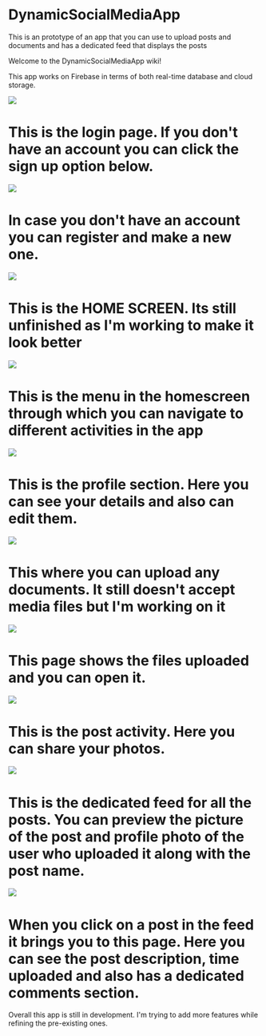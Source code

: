 # DynamicSocialMediaApp
This is an prototype of an app that you can use to upload posts and documents and has a dedicated feed that displays the posts

Welcome to the DynamicSocialMediaApp wiki!

This app works on Firebase in terms of both real-time database and cloud storage.

![](pics/Capture.PNG)

This is the login page. If you don't have an account you can click the sign up option below.
================================================================================================================================
![](pics/11.PNG)

In case you don't have an account you can register and make a new one.
================================================================================================================================
![](pics/1.PNG)

This is the HOME SCREEN. Its still unfinished as I'm working to make it look better
================================================================================================================================
![](pics/2.PNG)

This is the menu in the homescreen through which you can navigate to different activities in the app
================================================================================================================================
![](pics/3.PNG)

This is the profile section. Here you can see your details and also can edit them.
================================================================================================================================
![](pics/5.PNG)

This where you can upload any documents. It still doesn't accept media files but I'm working on it
================================================================================================================================
![](pics/6.PNG)

This page shows the files uploaded and you can open it.
================================================================================================================================
![](pics/8.PNG)

This is the post activity. Here you can share your photos.
================================================================================================================================
![](pics/9.PNG)

This is the dedicated feed for all the posts. You can preview the picture of the post and profile photo of the user who uploaded it along with the post name.
================================================================================================================================
![](pics/10.PNG)

When you click on a post in the feed it brings you to this page. Here you can see the post description, time uploaded and also has a dedicated comments section.
================================================================================================================================
Overall this app is still in development. I'm trying to add more features while refining the pre-existing ones.
